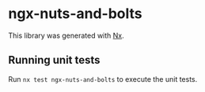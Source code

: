 # ngx-nuts-and-bolts

This library was generated with [Nx](https://nx.dev).

## Running unit tests

Run `nx test ngx-nuts-and-bolts` to execute the unit tests.
